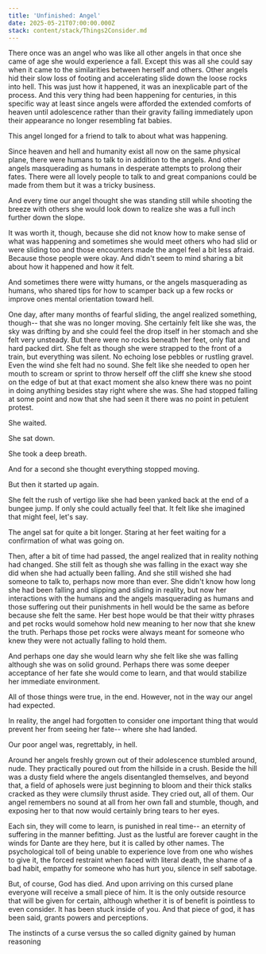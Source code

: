 ```yaml
---
title: 'Unfinished: Angel'
date: 2025-05-21T07:00:00.000Z
stack: content/stack/Things2Consider.md
---
```


There once was an angel who was like all other angels in that once she came of age she would experience a fall. Except this was all she could say when it came to the similarities between herself and others. Other angels hid their slow loss of footing and accelerating slide down the loose rocks into hell. This was just how it happened, it was an inexplicable part of the process. And this very thing had been happening for centuries, in this specific way at least since angels were afforded the extended comforts of heaven until adolescence rather than their gravity failing immediately upon their appearance no longer resembling fat babies. 

This angel longed for a friend to talk to about what was happening. 

Since heaven and hell and humanity exist all now on the same physical plane, there were humans to talk to in addition to the angels. And other angels masquerading as humans in desperate attempts to prolong their fates. There were all lovely people to talk to and great companions could be made from them but it was a tricky business. 

And every time our angel thought she was standing still while shooting the breeze with others she would look down to realize she was a full inch further down the slope. 

It was worth it, though, because she did not know how to make sense of what was happening and sometimes she would meet others who had slid or were sliding too and those encounters made the angel feel a bit less afraid. Because those people were okay. And didn't seem to mind sharing a bit about how it happened and how it felt. 

And sometimes there were witty humans, or the angels masquerading as humans, who shared tips for how to scamper back up a few rocks or improve ones mental orientation toward hell. 

One day, after many months of fearful sliding, the angel realized something, though-- that she was no longer moving. She certainly felt like she was, the sky was drifting by and she could feel the drop itself in her stomach and she felt very unsteady. But there were no rocks beneath her feet, only flat and hard packed dirt. She felt as though she were strapped to the front of a train, but everything was silent. No echoing lose pebbles or rustling gravel. Even the wind she felt had no sound. She felt like she needed to open her mouth to scream or sprint to throw herself off the cliff she knew she stood on the edge of but at that exact moment she also knew there was no point in doing anything besides stay right where she was. She had stopped falling at some point and now that she had seen it there was no point in petulent protest. 


She waited. 

She sat down.

She took a deep breath. 


And for a second she thought everything stopped moving. 

But then it started up again.

She felt the rush of vertigo like she had been yanked back at the end of a bungee jump. If only she could actually feel that. It felt like she imagined that might feel, let's say. 




The angel sat for quite a bit longer. Staring at her feet waiting for a confirmation of what was going on.




Then, after a bit of time had passed, the angel realized that in reality nothing had changed. She still felt as though she was falling in the exact way she did when she had actually been falling. And she still wished she had someone to talk to, perhaps now more than ever. She didn't know how long she had been falling and slipping and sliding in reality, but now her interactions with the humans and the angels masquerading as humans and those suffering out their punishments in hell would be the same as before because she felt the same. Her best hope would be that their witty phrases and pet rocks would somehow hold new meaning to her now that she knew the truth. Perhaps those pet rocks were always meant for someone who knew they were not actually falling to hold them. 




And perhaps one day she would learn why she felt like she was falling although she was on solid ground. Perhaps there was some deeper acceptance of her fate she would come to learn, and that would stabilize her immediate environment. 




All of those things were true, in the end. However, not in the way our angel had expected. 




In reality, the angel had forgotten to consider one important thing that would prevent her from seeing her fate-- where she had landed. 




Our poor angel was, regrettably, in hell.




Around her angels freshly grown out of their adolescence stumbled around, nude. They practically poured out from the hillside in a crush. Beside the hill was a dusty field where the angels disentangled themselves, and beyond that, a field of aphosels were just beginning to bloom and their thick stalks cracked as they were clumsily thrust aside. They cried out, all of them. Our angel remembers no sound at all from her own fall and stumble, though, and exposing her to that now would certainly bring tears to her eyes. 




Each sin, they will come to learn, is punished in real time-- an eternity of suffering in the manner befitting. Just as the lustful are forever caught in the winds for Dante are they here, but it is called by other names. The psychological toll of being unable to experience love from one who wishes to give it, the forced restraint when faced with literal death, the shame of a bad habit, empathy for someone who has hurt you, silence in self sabotage.




But, of course, God has died. And upon arriving on this cursed plane everyone will receive a small piece of him. It is the only outside resource that will be given for certain, although whether it is of benefit is pointless to even consider. It has been stuck inside of you. And that piece of god, it has been said, grants powers and perceptions.





The instincts of a curse versus the so called dignity gained by human reasoning
